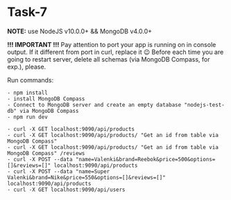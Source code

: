 Task-7
=======

**NOTE:** use NodeJS v10.0.0+ && MongoDB v4.0.0+

**!!! IMPORTANT !!!**
Pay attention to port your app is running on in console output. If it different from port in curl, replace it :wink:
Before each time you are going to restart server, delete all schemas (via MongoDB Compass, for exp.), please.

Run commands:
```
- npm install
- install MongoDB Compass
- Connect to MongoDB server and create an empty database "nodejs-test-db" via MongoDB Compass
- npm run dev

- curl -X GET localhost:9090/api/products
- curl -X GET localhost:9090/api/products/ "Get an id from table via MongoDB Compass"
- curl -X GET localhost:9090/api/products/ "Get an id from table via MongoDB Compass" /reviews
- curl -X POST --data "name=Valenki&brand=Reebok&price=500&options=[]&reviews=[]" localhost:9090/api/products
- curl -X POST --data "name=Super Valenki&brand=Nike&price=550&options=[]&reviews=[]" localhost:9090/api/products
- curl -X GET localhost:9090/api/users

```